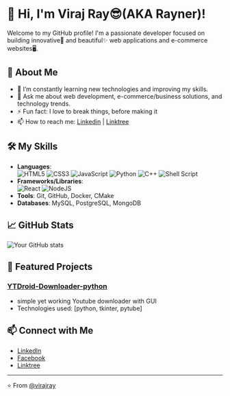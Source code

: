 # 👋 Hi, I'm Viraj Ray😎(AKA Rayner)!

Welcome to my GitHub profile! I'm a passionate developer focused on building innovative🚀 and beautiful✨ web applications and e-commerce websites🖥.
<!-- 
- 👯 I’m looking to collaborate on web development projects
- 🔭 I’m currently working on web development projects.
-->
## 🚀 About Me

- 🌱 I’m constantly learning new technologies and improving my skills.
- 💬 Ask me about web development, e-commerce/business solutions, and technology trends.
- ⚡ Fun fact: I love to break things, before making it
- 📫 How to reach me: [Linkedin](https://www.linkedin.com/in/viraj-rathnayake) | [Linktree](https://linktr.ee/virajrayner)

## 🛠️ My Skills

- **Languages**:<br>
![HTML5](https://img.shields.io/badge/html5-%23E34F26.svg?style=for-the-badge&logo=html5&logoColor=white)
![CSS3](https://img.shields.io/badge/css3-%231572B6.svg?style=for-the-badge&logo=css3&logoColor=white)
![JavaScript](https://img.shields.io/badge/javascript-%23323330.svg?style=for-the-badge&logo=javascript&logoColor=%23F7DF1E)
![Python](https://img.shields.io/badge/python-3670A0?style=for-the-badge&logo=python&logoColor=ffdd54)
![C++](https://img.shields.io/badge/C++-eba300?style=for-the-badge&logo=cplusplus&logoColor=white)
![Shell Script](https://img.shields.io/badge/shell_script-303945.svg?style=for-the-badge&logo=gnu-bash&logoColor=white)
- **Frameworks/Libraries**:<br>
![React](https://img.shields.io/badge/react-%2320232a.svg?style=for-the-badge&logo=react&logoColor=%2361DAFB)
![NodeJS](https://img.shields.io/badge/node.js-29bf00?style=for-the-badge&logo=node.js&logoColor=white)
- **Tools**: Git, GitHub, Docker, CMake
- **Databases**: MySQL, PostgreSQL, MongoDB

## 📈 GitHub Stats

![Your GitHub stats](https://github-readme-stats.vercel.app/api?username=yourusername&show_icons=true&theme=radical)

## 📂 Featured Projects

### [YTDroid-Downloader-python](https://github.com/virajray/YTDroid-Downloader-python)
- simple yet working Youtube downloader with GUI
- Technologies used: [python, tkinter, pytube]

<!-- ## 📜 Latest Blog Posts

BLOG-POST-LIST:START -->
<!-- BLOG-POST-LIST:END -->

## 📫 Connect with Me

- [LinkedIn](https://www.linkedin.com/in/viraj-rathnayake)
- [Facebook](https://www.facebook.com/viraj.kavindu)
- [Linktree](https://linktr.ee/virajrayner)

---

⭐️ From [@virajray](https://github.com/virajray)
